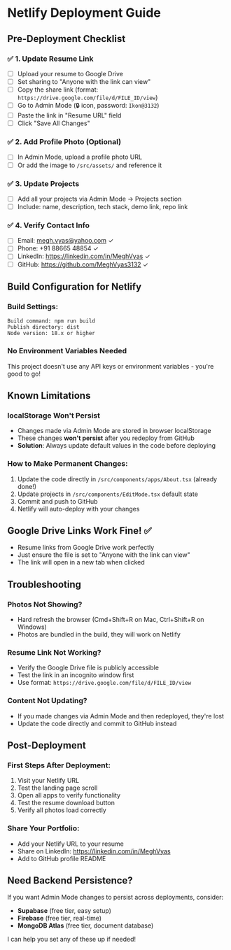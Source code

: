 # Netlify Deployment Guide

## Pre-Deployment Checklist

### ✅ 1. Update Resume Link
- [ ] Upload your resume to Google Drive
- [ ] Set sharing to "Anyone with the link can view"
- [ ] Copy the share link (format: `https://drive.google.com/file/d/FILE_ID/view`)
- [ ] Go to Admin Mode (🔒 icon, password: `Ikon@3132`)
- [ ] Paste the link in "Resume URL" field
- [ ] Click "Save All Changes"

### ✅ 2. Add Profile Photo (Optional)
- [ ] In Admin Mode, upload a profile photo URL
- [ ] Or add the image to `/src/assets/` and reference it

### ✅ 3. Update Projects
- [ ] Add all your projects via Admin Mode → Projects section
- [ ] Include: name, description, tech stack, demo link, repo link

### ✅ 4. Verify Contact Info
- [ ] Email: megh.vyas@yahoo.com ✓
- [ ] Phone: +91 88665 48854 ✓
- [ ] LinkedIn: https://linkedin.com/in/MeghVyas ✓
- [ ] GitHub: https://github.com/MeghVyas3132 ✓

## Build Configuration for Netlify

### Build Settings:
```
Build command: npm run build
Publish directory: dist
Node version: 18.x or higher
```

### No Environment Variables Needed
This project doesn't use any API keys or environment variables - you're good to go!

## Known Limitations

### localStorage Won't Persist
- Changes made via Admin Mode are stored in browser localStorage
- These changes **won't persist** after you redeploy from GitHub
- **Solution**: Always update default values in the code before deploying

### How to Make Permanent Changes:
1. Update the code directly in `/src/components/apps/About.tsx` (already done!)
2. Update projects in `/src/components/EditMode.tsx` default state
3. Commit and push to GitHub
4. Netlify will auto-deploy with your changes

## Google Drive Links Work Fine! ✅
- Resume links from Google Drive work perfectly
- Just ensure the file is set to "Anyone with the link can view"
- The link will open in a new tab when clicked

## Troubleshooting

### Photos Not Showing?
- Hard refresh the browser (Cmd+Shift+R on Mac, Ctrl+Shift+R on Windows)
- Photos are bundled in the build, they will work on Netlify

### Resume Link Not Working?
- Verify the Google Drive file is publicly accessible
- Test the link in an incognito window first
- Use format: `https://drive.google.com/file/d/FILE_ID/view`

### Content Not Updating?
- If you made changes via Admin Mode and then redeployed, they're lost
- Update the code directly and commit to GitHub instead

## Post-Deployment

### First Steps After Deployment:
1. Visit your Netlify URL
2. Test the landing page scroll
3. Open all apps to verify functionality
4. Test the resume download button
5. Verify all photos load correctly

### Share Your Portfolio:
- Add your Netlify URL to your resume
- Share on LinkedIn: https://linkedin.com/in/MeghVyas
- Add to GitHub profile README

## Need Backend Persistence?
If you want Admin Mode changes to persist across deployments, consider:
- **Supabase** (free tier, easy setup)
- **Firebase** (free tier, real-time)
- **MongoDB Atlas** (free tier, document database)

I can help you set any of these up if needed!
